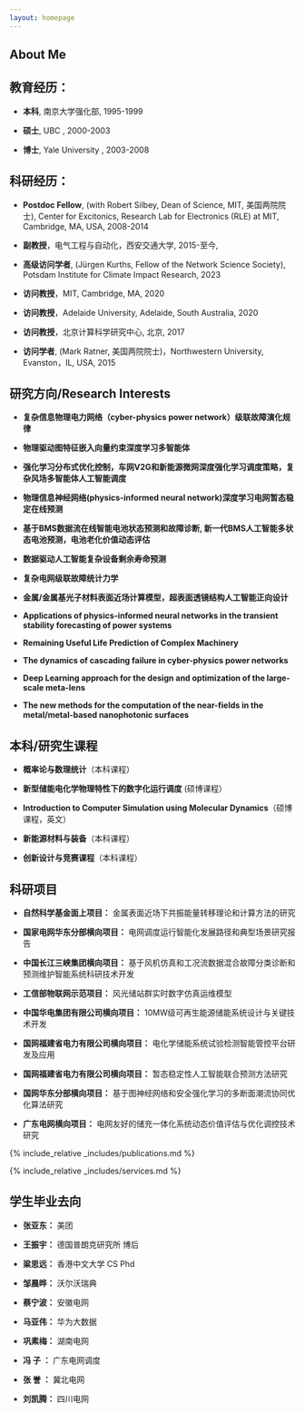 ```yaml
---
layout: homepage
---
```


## About Me

<!-- -**西安交通大学电气工程学院副教授, 博士生导师,入选陕西省百人计划, 之前在美国耶鲁大学获得博士学位，随后在麻省理工学院RLE开展博士后研究工作。我于2015 年加入西安交通大学电气工程学院开展复杂系统/复杂网络,新能源,电力系统和能源互联网方面的基础理论和工程创新方面的研究工作。工作期间，先后在美国西北大学Mark Ratner教授小组作为访问学者开展科研工作，之后在北京计算科学研究中心，耶鲁大学, 麻省理工学院和澳大利亚阿德莱德大学作为访问教授开展新能源和AI算法方面的研究合作** -->

## 教育经历：

- **本科**,  南京大学强化部, 1995-1999

- **硕士**,  UBC , 2000-2003

- **博士**,  Yale University , 2003-2008


## 科研经历：

- **Postdoc Fellow**, (with Robert Silbey, Dean of Science, MIT, 美国两院院士), Center for Excitonics, Research Lab for Electronics (RLE) at MIT, Cambridge, MA, USA, 2008-2014

- **副教授**，电气工程与自动化，西安交通大学, 2015-至今,

- **高级访问学者**, (Jürgen Kurths, Fellow of the Network Science Society), Potsdam Institute for Climate Impact Research, 2023

- **访问教授**，MIT, Cambridge, MA, 2020

- **访问教授**，Adelaide University, Adelaide, South Australia, 2020

- **访问教授**，北京计算科学研究中心, 北京, 2017

- **访问学者**, (Mark Ratner, 美国两院院士)，Northwestern University, Evanston，IL, USA, 2015


## 研究方向/Research Interests

- **复杂信息物理电力网络（cyber-physics power network）级联故障演化规律**

- **物理驱动图特征嵌入向量约束深度学习多智能体**

- **强化学习分布式优化控制，车网V2G和新能源微网深度强化学习调度策略，复杂风场多智能体人工智能调度**

- **物理信息神经网络(physics-informed neural network)深度学习电网暂态稳定在线预测**

- **基于BMS数据流在线智能电池状态预测和故障诊断, 新一代BMS人工智能多状态电池预测，电池老化价值动态评估**

- **数据驱动人工智能复杂设备剩余寿命预测**

- **复杂电网级联故障统计力学**

- **金属/金属基光子材料表面近场计算模型，超表面透镜结构人工智能正向设计**



- **Applications of physics-informed neural networks in the transient stability forecasting of power systems**
- **Remaining Useful Life Prediction of Complex Machinery**
- **The dynamics of cascading failure in cyber-physics power networks**
- **Deep Learning approach for the design and optimization of the large-scale meta-lens** 
- **The new methods for the computation of the near-fields in the metal/metal-based nanophotonic surfaces**

## 本科/研究生课程

- **概率论与数理统计**（本科课程）
  
- **新型储能电化学物理特性下的数字化运行调度** (硕博课程）

- **Introduction to Computer Simulation using Molecular Dynamics**（硕博课程，英文）

- **新能源材料与装备**（本科课程）

- **创新设计与竞赛课程**（本科课程）


## 科研项目

- **自然科学基金面上项目：** 金属表面近场下共振能量转移理论和计算方法的研究

- **国家电网华东分部横向项目：** 电网调度运行智能化发展路径和典型场景研究报告 

- **中国长江三峡集团横向项目：** 基于风机仿真和工况流数据混合故障分类诊断和预测维护智能系统科研技术开发

- **工信部物联网示范项目：** 风光储站群实时数字仿真运维模型

- **中国华电集团有限公司横向项目：** 10MW级可再生能源储能系统设计与关键技术开发

- **国网福建省电力有限公司横向项目：** 电化学储能系统试验检测智能管控平台研发及应用

- **国网福建省电力有限公司横向项目：** 暂态稳定性人工智能联合预测方法研究

- **国网华东分部横向项目：** 基于图神经网络和安全强化学习的多断面潮流协同优化算法研究

- **广东电网横向项目：** 电网友好的储充一体化系统动态价值评估与优化调控技术研究




<!-- ---
 ## 团队
<ul style="margin:0 0 20px;">
<li><a href="http://qinren.tech/recruitment"><autocolor>团队介绍，http://qinren.tech/recruitment</autocolor></a></li>
</ul>
--- -->

<!-- ## News -->

<!-- - **[Feb. 2020]** Our paper about incremental learning is accepted to CVPR 2020.
- **[Feb. 2020]** We will host the ACM Multimedia Asia 2020 conference in Singapore!
- **[Sept. 2019]** Our paper about few-shot learning is accepted to NeurIPS 2019.
- **[Mar. 2019]** Our paper about few-shot learning is accepted to CVPR 2019. -->

{% include_relative _includes/publications.md %}

{% include_relative _includes/services.md %}

## 学生毕业去向

- **张亚东：** 美团

- **王振宇：** 德国普朗克研究所  博后

- **粱思远：** 香港中文大学 CS Phd

- **邹晨晔：** 沃尔沃瑞典 

- **蔡宁波：** 安徽电网

- **马亚伟：** 华为大数据

- **巩素梅：** 湖南电网

- **冯 子 ：** 广东电网调度

- **张 誉 ：** 冀北电网

- **刘凯腾：** 四川电网
